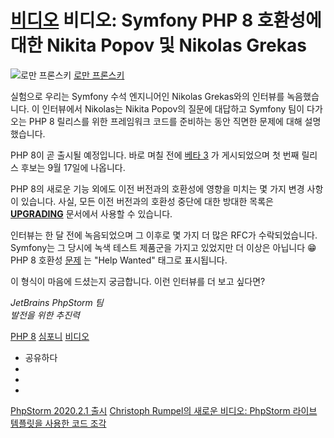 [비디오](/phpstorm/category/videos/) 비디오: Symfony PHP 8 호환성에 대한 Nikita Popov 및 Nikolas Grekas 
==========================================================

![로만 프론스키](https://secure.gravatar.com/avatar/269798998e24876e4f3ea6f6d1effdc7?s=200&r=g) [로만 프론스키](https://blog.jetbrains.com/author/rpronskiy) 



 실험으로 우리는 Symfony 수석 엔지니어인 Nikolas Grekas와의 인터뷰를 녹음했습니다. 이 인터뷰에서 Nikolas는 Nikita Popov의 질문에 대답하고 Symfony 팀이 다가오는 PHP 8 릴리스를 위한 프레임워크 코드를 준비하는 동안 직면한 문제에 대해 설명했습니다.

 PHP 8이 곧 출시될 예정입니다. 바로 며칠 전에 [베타 3](https://www.php.net/archive/2020.php#2020-09-03-3) 가 게시되었으며 첫 번째 릴리스 후보는 9월 17일에 나옵니다.

 PHP 8의 새로운 기능 외에도 이전 버전과의 호환성에 영향을 미치는 몇 가지 변경 사항이 있습니다. 사실, 모든 이전 버전과의 호환성 중단에 대한 방대한 목록은 [**UPGRADING**](https://github.com/php/php-src/blob/4c0c7f1fd8fc4270703d0badff151115fda9f015/UPGRADING#L20) 문서에서 사용할 수 있습니다.

 인터뷰는 한 달 전에 녹음되었으며 그 이후로 몇 가지 더 많은 RFC가 수락되었습니다. Symfony는 그 당시에 녹색 테스트 제품군을 가지고 있었지만 더 이상은 아닙니다 😁 PHP 8 호환성 [문제](https://github.com/symfony/symfony/issues/36872) 는 "Help Wanted" 태그로 표시됩니다.

 이 형식이 마음에 드셨는지 궁금합니다. 이런 인터뷰를 더 보고 싶다면?

 *JetBrains PhpStorm 팀*  
 *발전을 위한 추진력*

 [PHP 8](/phpstorm/tag/php-8/) [심포니](/phpstorm/tag/symfony/) [비디오](/phpstorm/tag/video/)

- 공유하다
- [](https://www.facebook.com/sharer.php?u=https%3A%2F%2Fblog.jetbrains.com%2Fphpstorm%2F2020%2F09%2Fvideo-nikita-popov-and-nikolas-grekas-on-symfony-php-8-compatibility%2F)
- [](https://twitter.com/intent/tweet?source=https%3A%2F%2Fblog.jetbrains.com%2Fphpstorm%2F2020%2F09%2Fvideo-nikita-popov-and-nikolas-grekas-on-symfony-php-8-compatibility%2F&text=https%3A%2F%2Fblog.jetbrains.com%2Fphpstorm%2F2020%2F09%2Fvideo-nikita-popov-and-nikolas-grekas-on-symfony-php-8-compatibility%2F&via=phpstorm)
- [](http://www.linkedin.com/shareArticle?mini=true&url=https%3A%2F%2Fblog.jetbrains.com%2Fphpstorm%2F2020%2F09%2Fvideo-nikita-popov-and-nikolas-grekas-on-symfony-php-8-compatibility%2F)



 [PhpStorm 2020.2.1 출시](https://blog.jetbrains.com/phpstorm/2020/08/phpstorm-2020-2-1-is-released/) [Christoph Rumpel의 새로운 비디오: PhpStorm 라이브 템플릿을 사용한 코드 조각](https://blog.jetbrains.com/phpstorm/2020/09/new-video-from-christoph-rumpel-code-snippets-with-phpstorm-live-nbsp-templates/)